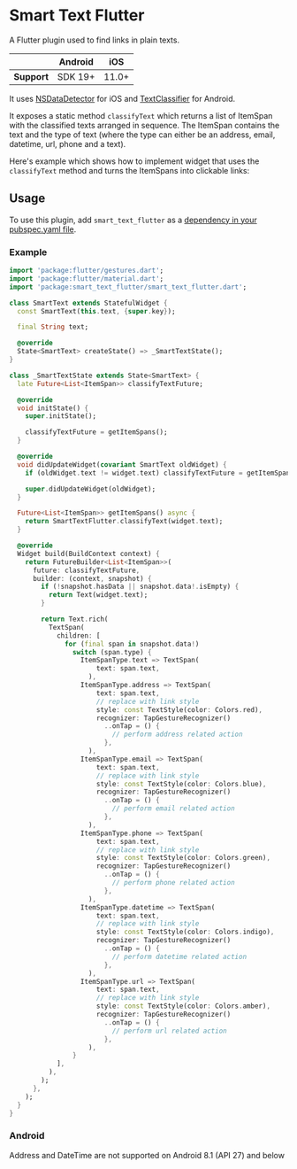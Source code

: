 # Smart Text Flutter

A Flutter plugin used to find links in plain texts.

|             | Android | iOS   |
|-------------|---------|-------|
| **Support** | SDK 19+ | 11.0+ |

It uses [NSDataDetector](https://developer.apple.com/documentation/foundation/nsdatadetector) for iOS and [TextClassifier](https://developer.android.com/reference/android/view/textclassifier/TextClassifier) for Android.

It exposes a static method `classifyText` which returns a list of ItemSpan with the classified texts arranged in sequence. The ItemSpan contains the text and the type of text (where the type can either be an address, email, datetime, url, phone and a text).

Here's example which shows how to implement widget that uses the `classifyText` method and turns the ItemSpans into clickable links:

## Usage

To use this plugin, add `smart_text_flutter` as a [dependency in your pubspec.yaml file](https://flutter.dev/platform-plugins/).

### Example

<?code-excerpt "lib/smart_text.dart (basic-example)"?>
```dart
import 'package:flutter/gestures.dart';
import 'package:flutter/material.dart';
import 'package:smart_text_flutter/smart_text_flutter.dart';

class SmartText extends StatefulWidget {
  const SmartText(this.text, {super.key});

  final String text;

  @override
  State<SmartText> createState() => _SmartTextState();
}

class _SmartTextState extends State<SmartText> {
  late Future<List<ItemSpan>> classifyTextFuture;

  @override
  void initState() {
    super.initState();

    classifyTextFuture = getItemSpans();
  }

  @override
  void didUpdateWidget(covariant SmartText oldWidget) {
    if (oldWidget.text != widget.text) classifyTextFuture = getItemSpans();

    super.didUpdateWidget(oldWidget);
  }

  Future<List<ItemSpan>> getItemSpans() async {
    return SmartTextFlutter.classifyText(widget.text);
  }

  @override
  Widget build(BuildContext context) {
    return FutureBuilder<List<ItemSpan>>(
      future: classifyTextFuture,
      builder: (context, snapshot) {
        if (!snapshot.hasData || snapshot.data!.isEmpty) {
          return Text(widget.text);
        }

        return Text.rich(
          TextSpan(
            children: [
              for (final span in snapshot.data!)
                switch (span.type) {
                  ItemSpanType.text => TextSpan(
                      text: span.text,
                    ),
                  ItemSpanType.address => TextSpan(
                      text: span.text,
                      // replace with link style
                      style: const TextStyle(color: Colors.red),
                      recognizer: TapGestureRecognizer()
                        ..onTap = () {
                          // perform address related action
                        },
                    ),
                  ItemSpanType.email => TextSpan(
                      text: span.text,
                      // replace with link style
                      style: const TextStyle(color: Colors.blue),
                      recognizer: TapGestureRecognizer()
                        ..onTap = () {
                          // perform email related action
                        },
                    ),
                  ItemSpanType.phone => TextSpan(
                      text: span.text,
                      // replace with link style
                      style: const TextStyle(color: Colors.green),
                      recognizer: TapGestureRecognizer()
                        ..onTap = () {
                          // perform phone related action
                        },
                    ),
                  ItemSpanType.datetime => TextSpan(
                      text: span.text,
                      // replace with link style
                      style: const TextStyle(color: Colors.indigo),
                      recognizer: TapGestureRecognizer()
                        ..onTap = () {
                          // perform datetime related action
                        },
                    ),
                  ItemSpanType.url => TextSpan(
                      text: span.text,
                      // replace with link style
                      style: const TextStyle(color: Colors.amber),
                      recognizer: TapGestureRecognizer()
                        ..onTap = () {
                          // perform url related action
                        },
                    ),
                }
            ],
          ),
        );
      },
    );
  }
}
```

### Android

Address and DateTime are not supported on Android 8.1 (API 27) and below